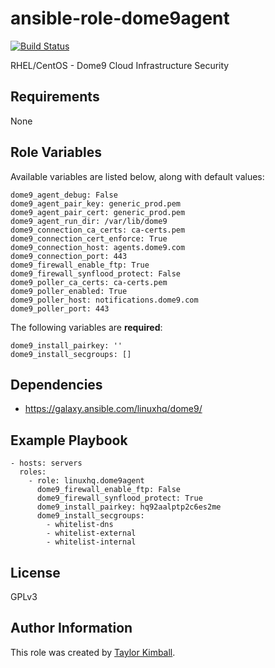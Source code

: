 # ansible-role-dome9agent

[![Build Status](https://travis-ci.org/linuxhq/ansible-role-dome9agent.svg?branch=master)](https://travis-ci.org/linuxhq/ansible-role-dome9agent)

RHEL/CentOS - Dome9 Cloud Infrastructure Security

## Requirements

None

## Role Variables

Available variables are listed below, along with default values:

    dome9_agent_debug: False
    dome9_agent_pair_key: generic_prod.pem
    dome9_agent_pair_cert: generic_prod.pem
    dome9_agent_run_dir: /var/lib/dome9
    dome9_connection_ca_certs: ca-certs.pem
    dome9_connection_cert_enforce: True
    dome9_connection_host: agents.dome9.com
    dome9_connection_port: 443
    dome9_firewall_enable_ftp: True
    dome9_firewall_synflood_protect: False
    dome9_poller_ca_certs: ca-certs.pem
    dome9_poller_enabled: True
    dome9_poller_host: notifications.dome9.com
    dome9_poller_port: 443

The following variables are __**required**__:

    dome9_install_pairkey: ''
    dome9_install_secgroups: []

## Dependencies

 * https://galaxy.ansible.com/linuxhq/dome9/

## Example Playbook

    - hosts: servers
      roles:
        - role: linuxhq.dome9agent
          dome9_firewall_enable_ftp: False
          dome9_firewall_synflood_protect: True
          dome9_install_pairkey: hq92aalptp2c6es2me
          dome9_install_secgroups:
            - whitelist-dns
            - whitelist-external
            - whitelist-internal

## License

GPLv3

## Author Information

This role was created by [Taylor Kimball](http://www.linuxhq.org).
